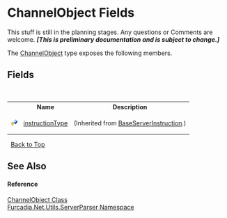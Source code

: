 # ChannelObject Fields
This stuff is still in the planning stages. Any questions or Comments are welcome. _**\[This is preliminary documentation and is subject to change.\]**_

The <a href="T_Furcadia_Net_Utils_ServerParser_ChannelObject">ChannelObject</a> type exposes the following members.


## Fields
&nbsp;<table><tr><th></th><th>Name</th><th>Description</th></tr><tr><td>![Protected field](media/protfield.gif "Protected field")</td><td><a href="F_Furcadia_Net_Utils_ServerParser_BaseServerInstruction_instructionType">instructionType</a></td><td>

 (Inherited from <a href="T_Furcadia_Net_Utils_ServerParser_BaseServerInstruction">BaseServerInstruction</a>.)</td></tr></table>&nbsp;
<a href="#channelobject-fields">Back to Top</a>

## See Also


#### Reference
<a href="T_Furcadia_Net_Utils_ServerParser_ChannelObject">ChannelObject Class</a><br /><a href="N_Furcadia_Net_Utils_ServerParser">Furcadia.Net.Utils.ServerParser Namespace</a><br />